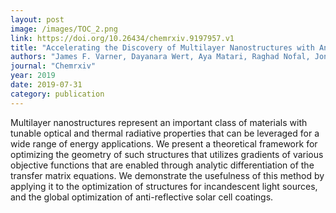 ```yaml
---
layout: post
image: /images/TOC_2.png
link: https://doi.org/10.26434/chemrxiv.9197957.v1
title: "Accelerating the Discovery of Multilayer Nanostructures with Analytic Differentiation of the Transfer Matrix Equation" 
authors: "James F. Varner, Dayanara Wert, Aya Matari, Raghad Nofal, Jonathan J. Foley IV" 
journal: "Chemrxiv"
year: 2019
date: 2019-07-31
category: publication
---
```

Multilayer nanostructures represent an important class of materials with tunable optical and thermal radiative properties that can be leveraged for a wide range of energy applications. We present a theoretical framework for optimizing the geometry of such structures that utilizes gradients of various objective functions that are enabled through analytic differentiation of the transfer matrix equations. We demonstrate the usefulness of this method by applying it to the optimization of structures for incandescent light sources, and the global optimization of anti-reflective solar cell coatings.
